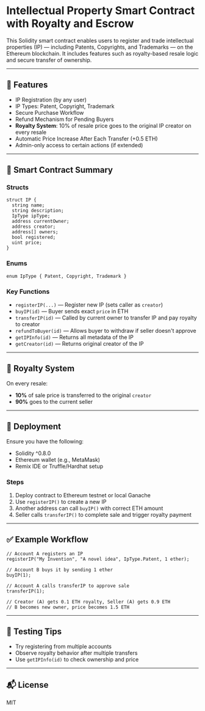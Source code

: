# Intellectual Property Smart Contract with Royalty and Escrow

This Solidity smart contract enables users to register and trade intellectual properties (IP) — including Patents, Copyrights, and Trademarks — on the Ethereum blockchain. It includes features such as royalty-based resale logic and secure transfer of ownership.

---

## 🔑 Features

* IP Registration (by any user)
* IP Types: Patent, Copyright, Trademark
* Secure Purchase Workflow
* Refund Mechanism for Pending Buyers
* **Royalty System**: 10% of resale price goes to the original IP creator on every resale
* Automatic Price Increase After Each Transfer (+0.5 ETH)
* Admin-only access to certain actions (if extended)

---

## 📄 Smart Contract Summary

### Structs

```solidity
struct IP {
  string name;
  string description;
  IpType ipType;
  address currentOwner;
  address creator;
  address[] owners;
  bool registered;
  uint price;
}
```

### Enums

```solidity
enum IpType { Patent, Copyright, Trademark }
```

### Key Functions

* `registerIP(...)` — Register new IP (sets caller as `creator`)
* `buyIP(id)` — Buyer sends exact `price` in ETH
* `transferIP(id)` — Called by current owner to transfer IP and pay royalty to creator
* `refundToBuyer(id)` — Allows buyer to withdraw if seller doesn't approve
* `getIPInfo(id)` — Returns all metadata of the IP
* `getCreator(id)` — Returns original creator of the IP

---

## 💸 Royalty System

On every resale:

* **10%** of sale price is transferred to the original `creator`
* **90%** goes to the current seller

---

## 🚀 Deployment

Ensure you have the following:

* Solidity ^0.8.0
* Ethereum wallet (e.g., MetaMask)
* Remix IDE or Truffle/Hardhat setup

### Steps

1. Deploy contract to Ethereum testnet or local Ganache
2. Use `registerIP()` to create a new IP
3. Another address can call `buyIP()` with correct ETH amount
4. Seller calls `transferIP()` to complete sale and trigger royalty payment

---

## ✅ Example Workflow

```solidity
// Account A registers an IP
registerIP("My Invention", "A novel idea", IpType.Patent, 1 ether);

// Account B buys it by sending 1 ether
buyIP(1);

// Account A calls transferIP to approve sale
transferIP(1);

// Creator (A) gets 0.1 ETH royalty, Seller (A) gets 0.9 ETH
// B becomes new owner, price becomes 1.5 ETH
```

---

## 🧪 Testing Tips

* Try registering from multiple accounts
* Observe royalty behavior after multiple transfers
* Use `getIPInfo(id)` to check ownership and price

---

## 📬 License

MIT

